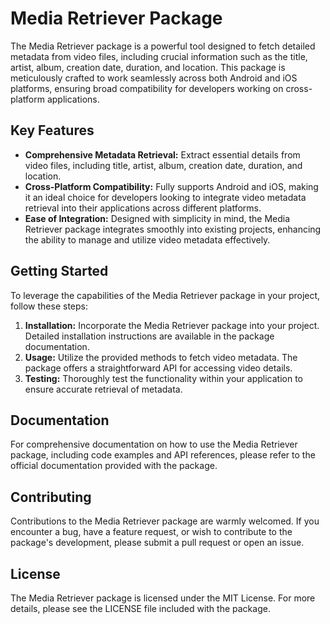 # Media Retriever Package

The Media Retriever package is a powerful tool designed to fetch detailed metadata from video files, including crucial information such as the title, artist, album, creation date, duration, and location. This package is meticulously crafted to work seamlessly across both Android and iOS platforms, ensuring broad compatibility for developers working on cross-platform applications.

## Key Features

- **Comprehensive Metadata Retrieval:** Extract essential details from video files, including title, artist, album, creation date, duration, and location.
- **Cross-Platform Compatibility:** Fully supports Android and iOS, making it an ideal choice for developers looking to integrate video metadata retrieval into their applications across different platforms.
- **Ease of Integration:** Designed with simplicity in mind, the Media Retriever package integrates smoothly into existing projects, enhancing the ability to manage and utilize video metadata effectively.

## Getting Started

To leverage the capabilities of the Media Retriever package in your project, follow these steps:

1. **Installation:** Incorporate the Media Retriever package into your project. Detailed installation instructions are available in the package documentation.
2. **Usage:** Utilize the provided methods to fetch video metadata. The package offers a straightforward API for accessing video details.
3. **Testing:** Thoroughly test the functionality within your application to ensure accurate retrieval of metadata.

## Documentation

For comprehensive documentation on how to use the Media Retriever package, including code examples and API references, please refer to the official documentation provided with the package.

## Contributing

Contributions to the Media Retriever package are warmly welcomed. If you encounter a bug, have a feature request, or wish to contribute to the package's development, please submit a pull request or open an issue.

## License

The Media Retriever package is licensed under the MIT License. For more details, please see the LICENSE file included with the package.
